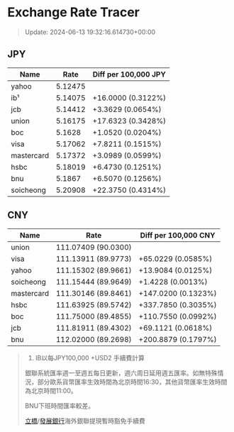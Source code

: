 # Exchange Rate Tracer

> Update: 2024-06-13 19:32:16.614730+00:00

## JPY

| Name       |    Rate | Diff per 100,000 JPY   |
|------------|---------|------------------------|
| yahoo      | 5.12475 |                        |
| ib¹        | 5.14075 | +16.0000 (0.3122%)     |
| jcb        | 5.14412 | +3.3629 (0.0654%)      |
| union      | 5.16175 | +17.6323 (0.3428%)     |
| boc        | 5.1628  | +1.0520 (0.0204%)      |
| visa       | 5.17062 | +7.8211 (0.1515%)      |
| mastercard | 5.17372 | +3.0989 (0.0599%)      |
| hsbc       | 5.18019 | +6.4730 (0.1251%)      |
| bnu        | 5.1867  | +6.5070 (0.1256%)      |
| soicheong  | 5.20908 | +22.3750 (0.4314%)     |

## CNY

| Name       | Rate                | Diff per 100,000 CNY   |
|------------|---------------------|------------------------|
| union      | 111.07409	(90.0300) |                        |
| visa       | 111.13911	(89.9773) | +65.0229 (0.0585%)     |
| yahoo      | 111.15302	(89.9661) | +13.9084 (0.0125%)     |
| soicheong  | 111.15444	(89.9649) | +1.4228 (0.0013%)      |
| mastercard | 111.30146	(89.8461) | +147.0200 (0.1323%)    |
| hsbc       | 111.63925	(89.5742) | +337.7850 (0.3035%)    |
| boc        | 111.75000	(89.4855) | +110.7550 (0.0992%)    |
| jcb        | 111.81911	(89.4302) | +69.1121 (0.0618%)     |
| bnu        | 112.02000	(89.2698) | +200.8879 (0.1797%)    |


> 1. IB以每JPY100,000 +USD2 手續費計算
>
> 銀聯系統匯率週一至週五每日更新，週六周日延用週五匯率。如無特殊情況，部分歐系貨幣匯率生效時間為北京時間16:30，其他貨幣匯率生效時間為北京時間11:00。
>
> BNU下班時間匯率較差。
>
> [立橋](https://www.wlbank.com.mo/uploads/ueditor/file/20181211/1544536513900230.pdf)/[發展銀行](https://www.mdb.com.mo/Service_Charges_20230728.pdf)海外銀聯提現暫時豁免手續費

